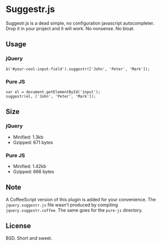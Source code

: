Suggestr.js
===========

Suggestr.js is a dead simple, no configuration javascript autocompleter. Drop
it in your project and it will work. No nonsense. No bloat.

Usage
-----

### jQuery

    $('#your-cool-input-field').suggestr(['John', 'Peter', 'Mark']);

### Pure JS

    var el = document.getElementById('input');
    suggestr(el, ['John', 'Peter', 'Mark']);


Size
----

### jQuery

* Minified: 1.3kb
* Gzipped: 671 bytes

### Pure JS

* Minified: 1.42kb
* Gzipped: 666 bytes

Note
----

A CoffeeScript version of this plugin is added for your convenience. The
`jquery.suggestr.js` file wasn't produced by compiling
`jquery.suggestr.coffee`. The same goes for the `pure-js` directory.

License
-------

BSD. Short and sweet.
